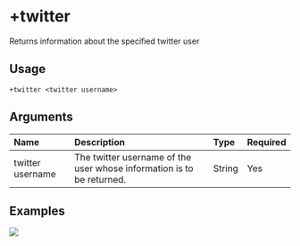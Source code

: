 # +twitter
Returns information about the specified twitter user

## Usage
```
+twitter <twitter username>
```

## Arguments
Name | Description | Type | Required
:-- | :-- | :-- | :--
twitter username | The twitter username of the user whose information is to be returned. | String | Yes

## Examples
![](https://user-images.githubusercontent.com/111157596/201486457-5d76296a-fc5e-475f-af5e-694e5bd04be1.png)
